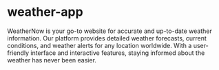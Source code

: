 # weather-app
 WeatherNow is your go-to website for accurate and up-to-date weather information. Our platform provides detailed weather forecasts, current conditions, and weather alerts for any location worldwide. With a user-friendly interface and interactive features, staying informed about the weather has never been easier.
